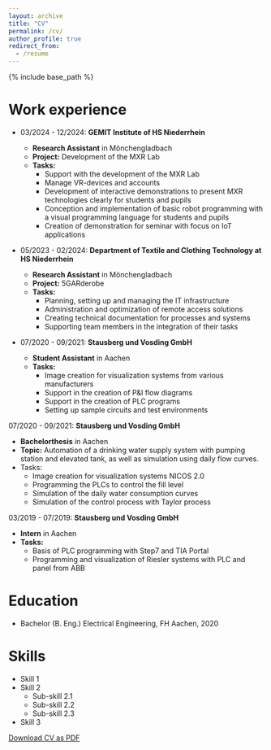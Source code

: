 ```yaml
---
layout: archive
title: "CV"
permalink: /cv/
author_profile: true
redirect_from:
  - /resume
---
```


{% include base_path %}

Work experience
======
* 03/2024 - 12/2024: **GEMIT Institute of HS Niederrhein**
  * **Research Assistant** in Mönchengladbach
  * **Project:** Development of the MXR Lab
  * **Tasks:**
    * Support with the development of the MXR Lab
    * Manage VR-devices and accounts
    * Development of interactive demonstrations to present MXR technologies clearly for students and pupils
    * Conception and implementation of basic robot programming with a visual programming language for students and pupils
    * Creation of demonstration for seminar with focus on IoT applications

* 05/2023 - 02/2024: **Department of Textile and Clothing Technology at HS Niederrhein**
  * **Research Assistant** in Mönchengladbach
  * **Project:** 5GARderobe
  * **Tasks:**
    * Planning, setting up and managing the IT infrastructure
    * Administration and optimization of remote access solutions
    * Creating technical documentation for processes and systems
    * Supporting team members in the integration of their tasks

* 07/2020 - 09/2021: **Stausberg und Vosding GmbH**
  * **Student Assistant** in Aachen
  * **Tasks:**
    * Image creation for visualization systems from various manufacturers
    * Support in the creation of P&I flow diagrams
    * Support in the creation of PLC programs
    * Setting up sample circuits and test environments

07/2020 - 09/2021: **Stausberg und Vosding GmbH**
  * **Bachelorthesis** in Aachen
  * **Topic:** Automation of a drinking water supply system with pumping station and elevated tank, as well as simulation using daily flow curves.
  * Tasks:
    * Image creation for visualization systems NICOS 2.0
    * Programming the PLCs to control the fill level
    * Simulation of the daily water consumption curves
    * Simulation of the control process with Taylor process

03/2019 - 07/2019: **Stausberg und Vosding GmbH**
  * **Intern** in Aachen
  * **Tasks:**
    * Basis of PLC programming with Step7 and TIA Portal
    * Programming and visualization of Riesler systems with PLC and panel from ABB
  
Education
======
* Bachelor (B. Eng.) Electrical Engineering, FH Aachen, 2020

Skills
======
* Skill 1
* Skill 2
  * Sub-skill 2.1
  * Sub-skill 2.2
  * Sub-skill 2.3
* Skill 3

<div class="cv-download-links">
  <a href="{{ base_path }}/files/cv.pdf" class="btn btn--primary">Download CV as PDF</a>
</div>
